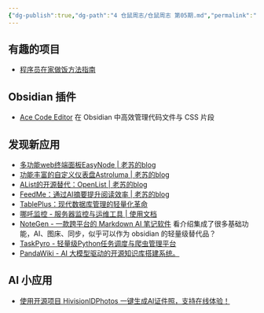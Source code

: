 ```yaml
---
{"dg-publish":true,"dg-path":"4 仓鼠周志/仓鼠周志 第05期.md","permalink":"/4 仓鼠周志/仓鼠周志 第05期/","created":"2025-07-02","updated":"2025-07-02"}
---
```



## 有趣的项目

- [程序员在家做饭方法指南](https://github.com/Anduin2017/HowToCook)

## Obsidian 插件

- [Ace Code Editor](https://github.com/RavenHogWarts/obsidian-ace-code-editor) 在 Obsidian 中高效管理代码文件与 CSS 片段

## 发现新应用

- [多功能web终端面板EasyNode \| 老苏的blog](https://laosu.tech/2025/06/18/%E5%A4%9A%E5%8A%9F%E8%83%BDweb%E7%BB%88%E7%AB%AF%E9%9D%A2%E6%9D%BFEasyNode/)
- [功能丰富的自定义仪表盘Astroluma \| 老苏的blog](https://laosu.tech/2025/01/10/%E5%8A%9F%E8%83%BD%E4%B8%B0%E5%AF%8C%E7%9A%84%E8%87%AA%E5%AE%9A%E4%B9%89%E4%BB%AA%E8%A1%A8%E7%9B%98Astroluma/)
- [AList的开源替代：OpenList \| 老苏的blog](https://laosu.tech/2025/06/25/AList%E7%9A%84%E5%BC%80%E6%BA%90%E6%9B%BF%E4%BB%A3%EF%BC%9AOpenList/)
- [FeedMe：通过AI摘要提升阅读效率 \| 老苏的blog](https://laosu.tech/2025/06/24/FeedMe%EF%BC%9A%E9%80%9A%E8%BF%87AI%E6%91%98%E8%A6%81%E6%8F%90%E5%8D%87%E9%98%85%E8%AF%BB%E6%95%88%E7%8E%87/)
- [TablePlus：现代数据库管理的轻量化革命](https://mp.weixin.qq.com/s/d2yZQR-Bum6_GSaoiURwgQ)
- [哪吒监控 - 服务器监控与运维工具 \| 使用文档](https://nezha.wiki/)
- [NoteGen - 一款跨平台的 Markdown AI 笔记软件](https://notegen.top/zh/) 看介绍集成了很多基础功能，AI、图床、同步，似乎可以作为 obsidian 的轻量级替代品？
- [TaskPyro - 轻量级Python任务调度与爬虫管理平台](https://docs.taskpyro.cn/)
- [PandaWiki - AI 大模型驱动的开源知识库搭建系统。](https://github.com/chaitin/PandaWiki)

## AI 小应用

- [使用开源项目 HivisionIDPhotos 一键生成AI证件照，支持在线体验！](https://mp.weixin.qq.com/s/ZIUdaRLaVbjC4sbFGpP_pg)